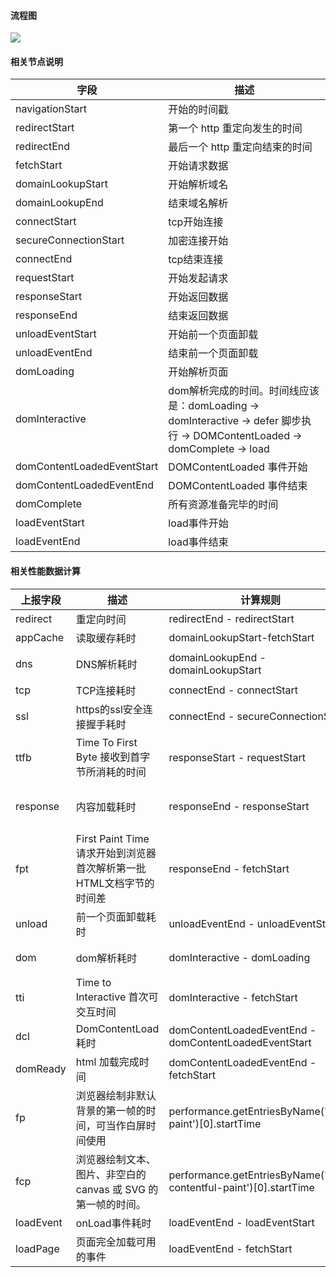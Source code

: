 #### 流程图
![](http://note.youdao.com/yws/public/resource/a18267479fe7cfd01070f74826b9c04b/xmlnote/408EA1183CF94DDDA4301BCD19C1E07F/38275)

#### 相关节点说明
字段|描述
-|-
navigationStart|开始的时间戳
redirectStart|第一个 http 重定向发生的时间
redirectEnd|最后一个 http 重定向结束的时间
fetchStart|开始请求数据
domainLookupStart|开始解析域名
domainLookupEnd|结束域名解析
connectStart|tcp开始连接
secureConnectionStart|加密连接开始
connectEnd|tcp结束连接
requestStart|开始发起请求
responseStart|开始返回数据
responseEnd|结束返回数据
unloadEventStart|开始前一个页面卸载
unloadEventEnd|结束前一个页面卸载
domLoading|开始解析页面
domInteractive|dom解析完成的时间。时间线应该是：domLoading -> domInteractive -> defer 脚步执行 -> DOMContentLoaded -> domComplete -> load
domContentLoadedEventStart|DOMContentLoaded 事件开始
domContentLoadedEventEnd|DOMContentLoaded 事件结束
domComplete|所有资源准备完毕的时间
loadEventStart|load事件开始
loadEventEnd|load事件结束

#### 相关性能数据计算
上报字段|描述|计算规则|意义
-|-|-|-
redirect|重定向时间|redirectEnd - redirectStart| 拒绝重定向
appCache|读取缓存耗时|domainLookupStart-fetchStart
dns|DNS解析耗时|domainLookupEnd - domainLookupStart|是否有做 DNS 预加载
tcp|TCP连接耗时|connectEnd - connectStart
ssl|https的ssl安全连接握手耗时|connectEnd - secureConnectionStart
ttfb|Time To First Byte 接收到首字节所消耗的时间|responseStart - requestStart|是否加 CDN，是否加带宽、是否加 CPU 运算速度等
response|内容加载耗时|responseEnd - responseStart|是否经过 gzip 压缩、静态资源 css/js 是否压缩
fpt|First Paint Time 请求开始到浏览器首次解析第一批HTML文档字节的时间差|responseEnd - fetchStart|【重要】
unload|前一个页面卸载耗时|unloadEventEnd - unloadEventStart
dom|dom解析耗时|domInteractive - domLoading|DOM结构是否合理，是否有 JS 阻塞
tti|Time to Interactive 首次可交互时间|domInteractive - fetchStart|【重要】
dcl|DomContentLoad 耗时|domContentLoadedEventEnd - domContentLoadedEventStart|
domReady|html 加载完成时间|domContentLoadedEventEnd - fetchStart
fp|浏览器绘制非默认背景的第一帧的时间，可当作白屏时间使用|performance.getEntriesByName('first-paint')[0].startTime|fp和fcp都是在 domContentLoaded 事件完成之后才触发
fcp|浏览器绘制文本、图片、非空白的canvas 或 SVG 的第一帧的时间。|performance.getEntriesByName('first-contentful-paint')[0].startTime|fp和fcp都是在 domContentLoaded 事件完成之后才触发
loadEvent|onLoad事件耗时|loadEventEnd - loadEventStart
loadPage|页面完全加载可用的事件|loadEventEnd - fetchStart|几乎代表用户等待可用的时间
